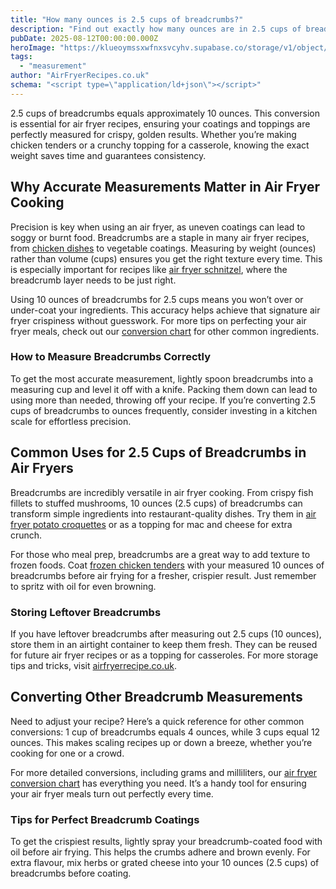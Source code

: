 ```yaml
---
title: "How many ounces is 2.5 cups of breadcrumbs?"
description: "Find out exactly how many ounces are in 2.5 cups of breadcrumbs for perfect air fryer recipes every time. Get the conversion now!"
pubDate: 2025-08-12T00:00:00.000Z
heroImage: "https://klueoymssxwfnxsvcyhv.supabase.co/storage/v1/object/public/md/how-many-ounces-is-2-5-cups-of-breadcrumbs-594276b7.webp"
tags:
  - "measurement"
author: "AirFryerRecipes.co.uk"
schema: "<script type=\"application/ld+json\"></script>"
---
```


<p>2.5 cups of breadcrumbs equals approximately 10 ounces. This conversion is essential for air fryer recipes, ensuring your coatings and toppings are perfectly measured for crispy, golden results. Whether you’re making chicken tenders or a crunchy topping for a casserole, knowing the exact weight saves time and guarantees consistency.</p>

<h2>Why Accurate Measurements Matter in Air Fryer Cooking</h2>  
<p>Precision is key when using an air fryer, as uneven coatings can lead to soggy or burnt food. Breadcrumbs are a staple in many air fryer recipes, from <a href=https://www.airfryerrecipe.co.uk/recipe-category/chicken>chicken dishes</a> to vegetable coatings. Measuring by weight (ounces) rather than volume (cups) ensures you get the right texture every time. This is especially important for recipes like <a href=https://www.airfryerrecipe.co.uk/recipes>air fryer schnitzel</a>, where the breadcrumb layer needs to be just right.</p>  

<p>Using 10 ounces of breadcrumbs for 2.5 cups means you won’t over or under-coat your ingredients. This accuracy helps achieve that signature air fryer crispiness without guesswork. For more tips on perfecting your air fryer meals, check out our <a href=https://www.airfryerrecipe.co.uk/air-fryer-conversion-chart>conversion chart</a> for other common ingredients.</p>  

<h3>How to Measure Breadcrumbs Correctly</h3>  
<p>To get the most accurate measurement, lightly spoon breadcrumbs into a measuring cup and level it off with a knife. Packing them down can lead to using more than needed, throwing off your recipe. If you’re converting 2.5 cups of breadcrumbs to ounces frequently, consider investing in a kitchen scale for effortless precision.</p>  

<h2>Common Uses for 2.5 Cups of Breadcrumbs in Air Fryers</h2>  
<p>Breadcrumbs are incredibly versatile in air fryer cooking. From crispy fish fillets to stuffed mushrooms, 10 ounces (2.5 cups) of breadcrumbs can transform simple ingredients into restaurant-quality dishes. Try them in <a href=https://www.airfryerrecipe.co.uk/recipe-category/potatoes>air fryer potato croquettes</a> or as a topping for mac and cheese for extra crunch.</p>  

<p>For those who meal prep, breadcrumbs are a great way to add texture to frozen foods. Coat <a href=https://www.airfryerrecipe.co.uk/recipe-category/frozen-foods>frozen chicken tenders</a> with your measured 10 ounces of breadcrumbs before air frying for a fresher, crispier result. Just remember to spritz with oil for even browning.</p>  

<h3>Storing Leftover Breadcrumbs</h3>  
<p>If you have leftover breadcrumbs after measuring out 2.5 cups (10 ounces), store them in an airtight container to keep them fresh. They can be reused for future air fryer recipes or as a topping for casseroles. For more storage tips and tricks, visit <a href=https://www.airfryerrecipe.co.uk>airfryerrecipe.co.uk</a>.</p>  

<h2>Converting Other Breadcrumb Measurements</h2>  
<p>Need to adjust your recipe? Here’s a quick reference for other common conversions: 1 cup of breadcrumbs equals 4 ounces, while 3 cups equal 12 ounces. This makes scaling recipes up or down a breeze, whether you’re cooking for one or a crowd.</p>  

<p>For more detailed conversions, including grams and milliliters, our <a href=https://www.airfryerrecipe.co.uk/air-fryer-conversion-chart>air fryer conversion chart</a> has everything you need. It’s a handy tool for ensuring your air fryer meals turn out perfectly every time.</p>  

<h3>Tips for Perfect Breadcrumb Coatings</h3>  
<p>To get the crispiest results, lightly spray your breadcrumb-coated food with oil before air frying. This helps the crumbs adhere and brown evenly. For extra flavour, mix herbs or grated cheese into your 10 ounces (2.5 cups) of breadcrumbs before coating.</p>